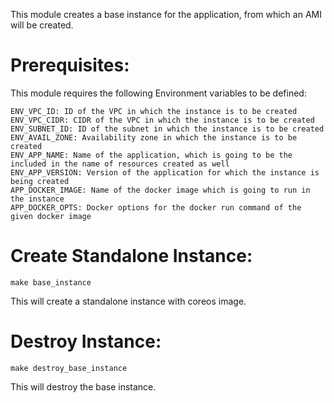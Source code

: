 This module creates a base instance for the application, from which an AMI will be created.

# Prerequisites:
This module requires the following Environment variables to be defined:

```
ENV_VPC_ID: ID of the VPC in which the instance is to be created
ENV_VPC_CIDR: CIDR of the VPC in which the instance is to be created
ENV_SUBNET_ID: ID of the subnet in which the instance is to be created
ENV_AVAIL_ZONE: Availability zone in which the instance is to be created
ENV_APP_NAME: Name of the application, which is going to be the included in the name of resources created as well
ENV_APP_VERSION: Version of the application for which the instance is being created
APP_DOCKER_IMAGE: Name of the docker image which is going to run in the instance
APP_DOCKER_OPTS: Docker options for the docker run command of the given docker image
```

# Create Standalone Instance:
```
make base_instance
```
This will create a standalone instance with coreos image.

# Destroy Instance:
```
make destroy_base_instance
```

This will destroy the base instance.